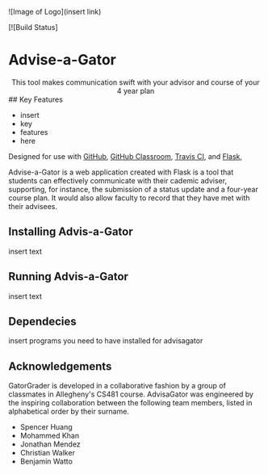 ![Image of Logo](insert link)

[![Build Status]

# Advise-a-Gator
<center> This tool makes communication swift with your advisor and course of your 4 year plan </center>
## Key Features

* insert
* key 
* features
* here

Designed for use with [GitHub](https://github.com/), [GitHub
Classroom](https://classroom.github.com/), [Travis CI](https://travis-ci.com/),
and [Flask](http://flask.pocoo.org/),

Advise-a-Gator is a web application created with Flask is a tool that students can effectively communicate with their cademic adviser, supporting, for instance, the submission of a status update and a four-year course plan. It would also allow faculty to record that they have met with their advisees.


## Installing Advis-a-Gator
insert text


## Running Advis-a-Gator
insert text


## Dependecies
insert programs you need to have installed for advisagator

## Acknowledgements

GatorGrader is developed in a collaborative fashion by a group of classmates in Allegheny's CS481 course. AdvisaGator was
engineered by the inspiring collaboration between the following team members,
listed in alphabetical order by their surname.

- Spencer Huang
- Mohammed Khan
- Jonathan Mendez
- Christian Walker
- Benjamin Watto


